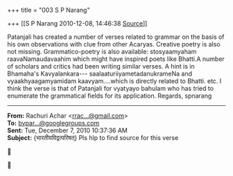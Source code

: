 +++
title = "003 S P Narang"

+++
[[S P Narang	2010-12-08, 14:46:38 [Source](https://groups.google.com/g/bvparishat/c/ECfq9eKwVPs)]]



Patanjali has created a number of verses related to grammar on the basis of his own observations with clue from other Acaryas. Creative poetry is also not missing. Grammatico-poetry is also available: stosyaamyaham raavaNamaudavaahim which might have inspired poets like Bhatti.A number of scholars and critics had been writing similar verses. A hint is in Bhamaha's Kavyalankara--- saalaaturiiyametadanukrameNa and vyaakhyaagamyamidam kaavyam....which is directly related to Bhatti. etc.
I think the verse is that of Patanjali for vyatyayo bahulam who has tried to enumerate the grammatical fields for its application. Regards, spnarang  

  

------------------------------------------------------------------------

**From:** Rachuri Achar \<[rrac...@gmail.com]()\>  
**To:** [bvpar...@googlegroups.com]()  
**Sent:** Tue, December 7, 2010 10:37:36 AM  
**Subject:** {भारतीयविद्वत्परिषत्} Pls hlp to find source for this verse  





